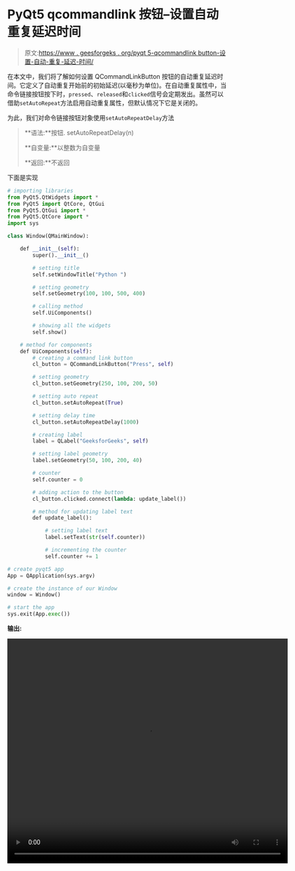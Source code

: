 # PyQt5 qcommandlink 按钮–设置自动重复延迟时间

> 原文:[https://www . geesforgeks . org/pyqt 5-qcommandlink button-设置-自动-重复-延迟-时间/](https://www.geeksforgeeks.org/pyqt5-qcommandlinkbutton-setting-auto-repeat-delay-time/)

在本文中，我们将了解如何设置 QCommandLinkButton 按钮的自动重复延迟时间。它定义了自动重复开始前的初始延迟(以毫秒为单位)。在自动重复属性中，当命令链接按钮按下时，`pressed`、`released`和`clicked`信号会定期发出。虽然可以借助`setAutoRepeat`方法启用自动重复属性，但默认情况下它是关闭的。

为此，我们对命令链接按钮对象使用`setAutoRepeatDelay`方法

> **语法:**按钮. setAutoRepeatDelay(n)
> 
> **自变量:**以整数为自变量
> 
> **返回:**不返回

下面是实现

```py
# importing libraries
from PyQt5.QtWidgets import * 
from PyQt5 import QtCore, QtGui
from PyQt5.QtGui import * 
from PyQt5.QtCore import *
import sys

class Window(QMainWindow):

    def __init__(self):
        super().__init__()

        # setting title
        self.setWindowTitle("Python ")

        # setting geometry
        self.setGeometry(100, 100, 500, 400)

        # calling method
        self.UiComponents()

        # showing all the widgets
        self.show()

    # method for components
    def UiComponents(self):
        # creating a command link button
        cl_button = QCommandLinkButton("Press", self)

        # setting geometry
        cl_button.setGeometry(250, 100, 200, 50)

        # setting auto repeat
        cl_button.setAutoRepeat(True)

        # setting delay time
        cl_button.setAutoRepeatDelay(1000)

        # creating label
        label = QLabel("GeeksforGeeks", self)

        # setting label geometry
        label.setGeometry(50, 100, 200, 40)

        # counter
        self.counter = 0

        # adding action to the button
        cl_button.clicked.connect(lambda: update_label())

        # method for updating label text
        def update_label():

            # setting label text
            label.setText(str(self.counter))

            # incrementing the counter
            self.counter += 1

# create pyqt5 app
App = QApplication(sys.argv)

# create the instance of our Window
window = Window()

# start the app
sys.exit(App.exec())
```

**输出:**

<video class="wp-video-shortcode" id="video-441058-1" width="640" height="512" preload="metadata" controls=""><source type="video/mp4" src="https://media.geeksforgeeks.org/wp-content/uploads/20200627040654/Python-2020-06-27-04-06-29.mp4?_=1">[https://media.geeksforgeeks.org/wp-content/uploads/20200627040654/Python-2020-06-27-04-06-29.mp4](https://media.geeksforgeeks.org/wp-content/uploads/20200627040654/Python-2020-06-27-04-06-29.mp4)</video>